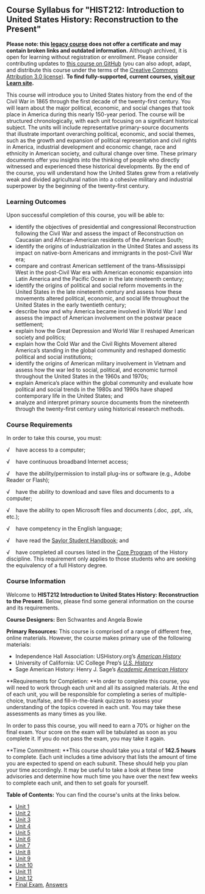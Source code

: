 Course Syllabus for "HIST212: Introduction to United States History: Reconstruction to the Present"
---------------------------------------------------------------------------------------------------

**Please note: this [legacy course](https://sayloracademy.zendesk.com/hc/en-us/articles/206089967) does not offer a certificate and may contain 
broken links and outdated information.** Although archived, it is open 
for learning without registration or enrollment. Please consider contributing 
updates to [this course on GitHub](https://github.com/saylordotorg/course_hist212) 
(you can also adopt, adapt, and distribute this course under the terms of 
the [Creative Commons Attribution 3.0 license](http://creativecommons.org/licenses/by/3.0/)). **To find fully-supported, current courses, [visit our 
Learn site](https://learn.saylor.org).**

This course will introduce you to United States history from the end of
the Civil War in 1865 through the first decade of the twenty-first
century. You will learn about the major political, economic, and social
changes that took place in America during this nearly 150-year period.
The course will be structured chronologically, with each unit focusing
on a significant historical subject. The units will include
representative primary-source documents that illustrate important
overarching political, economic, and social themes, such as the growth
and expansion of political representation and civil rights in America,
industrial development and economic change, race and ethnicity in
American society, and cultural change over time. These primary documents
offer you insights into the thinking of people who directly witnessed
and experienced these historical developments. By the end of the course,
you will understand how the United States grew from a relatively weak
and divided agricultural nation into a cohesive military and industrial
superpower by the beginning of the twenty-first century.

### Learning Outcomes

Upon successful completion of this course, you will be able to:  

-   identify the objectives of presidential and congressional
    Reconstruction following the Civil War and assess the impact of
    Reconstruction on Caucasian and African-American residents of the
    American South;
-   identify the origins of industrialization in the United States and
    assess its impact on native-born Americans and immigrants in the
    post-Civil War era;
-   compare and contrast American settlement of the trans-Mississippi
    West in the post-Civil War era with American economic expansion into
    Latin America and the Pacific Ocean in the late nineteenth century;
-   identify the origins of political and social reform movements in the
    United States in the late nineteenth century and assess how these
    movements altered political, economic, and social life throughout
    the United States in the early twentieth century;
-   describe how and why America became involved in World War I and
    assess the impact of American involvement on the postwar peace
    settlement;
-   explain how the Great Depression and World War II reshaped American
    society and politics;
-   explain how the Cold War and the Civil Rights Movement altered
    America’s standing in the global community and reshaped domestic
    political and social institutions;
-   identify the origins of American military involvement in Vietnam and
    assess how the war led to social, political, and economic turmoil
    throughout the United States in the 1960s and 1970s;
-   explain America’s place within the global community and evaluate how
    political and social trends in the 1980s and 1990s have shaped
    contemporary life in the United States; and
-   analyze and interpret primary source documents from the nineteenth
    through the twenty-first century using historical research methods.

### Course Requirements

In order to take this course, you must:  
  
 <span dir="LTR">√    have access to a computer;</span>  
  
 <span dir="LTR">√    have continuous broadband Internet
access;</span>  
  
 <span dir="LTR">√    have the ability/permission to install plug-ins or
software (e.g., Adobe Reader or Flash);</span>  
  
 <span dir="LTR">√    have the ability to download and save files and
documents to a computer;</span>  
  
 <span dir="LTR">√    have the ability to open Microsoft files and
documents (.doc, .ppt, .xls, etc.);</span>  
  
 <span dir="LTR">√    have competency in the English language;</span>  
  
 √    have read the [Saylor Student
Handbook](https://resources.saylor.org/archived/wp-content/uploads/2012/05/Saylor-StudentHandbook.pdf);
and  
  
 √    have completed all courses listed in the [Core
Program](http://www.saylor.org/majors/history/) of the History
discipline. This requirement only applies to those students who are
seeking the equivalency of a full History degree.

### Course Information

Welcome to **HIST212 Introduction to United States History:
Reconstruction to the Present**. Below, please find some general
information on the course and its requirements. 

**Course Designers:** Ben Schwantes and Angela Bowie

**Primary Resources:** This course is comprised of a range of different
free, online materials. However, the course makes primary use of the
following materials:

-   <span dir="LTR">Independence Hall Association:
    USHistory.org’s *[American
    History](http://www.ushistory.org/us/index.asp)*</span>
-   <span dir="LTR">University </span>of California: UC College
    Prep’s *[U.S.
    History](http://www.ucopenaccess.org/course/view.php?id=82)*
-   <span dir="LTR">Sage American History: Henry J. Sage’s *[Academic
    American History](http://www.academicamerican.com/)*</span>

**Requirements for Completion: **In order to complete this course, you
will need to work through each unit and all its assigned materials. At
the end of each unit, you will be responsible for completing a series of
multiple-choice, true/false, and fill-in-the-blank quizzes to assess
your understanding of the topics covered in each unit. You may take
these assessments as many times as you like. 

In order to pass this course, you will need to earn a 70% or higher on
the final exam. Your score on the exam will be tabulated as soon as you
complete it. If you do not pass the exam, you may take it again. 

**Time Commitment: **This course should take you a total of **142.5
hours** to complete. Each unit includes a time advisory that lists the
amount of time you are expected to spend on each subunit. These should
help you plan your time accordingly. It may be useful to take a look at
these time advisories and determine how much time you have over the next
few weeks to complete each unit, and then to set goals for yourself.

**Table of Contents:** You can find the course's units at the links below.

- [Unit 1](https://legacy.saylor.org/hist212/Unit01/)
- [Unit 2](https://legacy.saylor.org/hist212/Unit02/)
- [Unit 3](https://legacy.saylor.org/hist212/Unit03/)
- [Unit 4](https://legacy.saylor.org/hist212/Unit04/)
- [Unit 5](https://legacy.saylor.org/hist212/Unit05/)
- [Unit 6](https://legacy.saylor.org/hist212/Unit06/)
- [Unit 7](https://legacy.saylor.org/hist212/Unit07/)
- [Unit 8](https://legacy.saylor.org/hist212/Unit08/)
- [Unit 9](https://legacy.saylor.org/hist212/Unit09/)
- [Unit 10](https://legacy.saylor.org/hist212/Unit10/)
- [Unit 11](https://legacy.saylor.org/hist212/Unit11/)
- [Unit 12](https://legacy.saylor.org/hist212/Unit12/)
- [Final Exam](http://saylordotorg.github.io/LegacyExams/HIST/HIST212/HIST212-FinalExam.html), [Answers](http://saylordotorg.github.io/LegacyExams/HIST/HIST212/HIST212-FinalExam-Answers.html)
